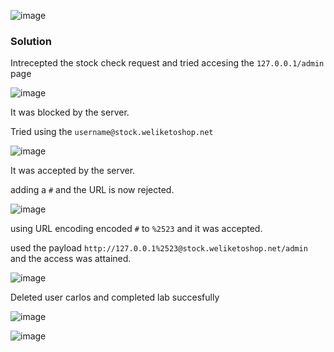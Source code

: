 ![image](https://github.com/RahulMMenon011/PortSwigger_Labs/assets/140642506/a9be3265-0b91-4642-aab0-56043ea3d5b6)

### Solution

Intrecepted the stock check request and tried accesing the `127.0.0.1/admin` page

![image](https://github.com/RahulMMenon011/PortSwigger_Labs/assets/140642506/bba583a9-ea94-40e0-8029-b2ff3534b661)

It was blocked by the server.

Tried using the `username@stock.weliketoshop.net`

![image](https://github.com/RahulMMenon011/PortSwigger_Labs/assets/140642506/84de93ed-4778-41b4-9e37-f0e52f8c9051)

It was accepted by the server.

adding a `#` and the URL is now rejected.

![image](https://github.com/RahulMMenon011/PortSwigger_Labs/assets/140642506/0f4489b9-6713-45f6-ab3b-c7d79f1a5f75)

using URL encoding encoded `#` to `%2523` and it was accepted.

used the payload `http://127.0.0.1%2523@stock.weliketoshop.net/admin` and the access was attained.

![image](https://github.com/RahulMMenon011/PortSwigger_Labs/assets/140642506/f8e5a403-c757-436f-86ae-965333f2cd43)

Deleted user carlos and completed lab succesfully

![image](https://github.com/RahulMMenon011/PortSwigger_Labs/assets/140642506/bafcdf30-9b0e-4706-8a1b-891362fb0025)

![image](https://github.com/RahulMMenon011/PortSwigger_Labs/assets/140642506/7a3ab584-c87c-4710-b5b0-c3d89dea873a)

